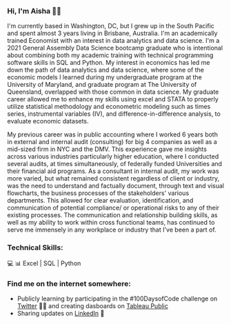 ### Hi, I'm Aisha 👋🏽

I'm currently based in Washington, DC, but I grew up in the South Pacific and spent almost 3 years living in Brisbane, Australia. I'm an academically trained Economist with an interest in data analytics and data science. I'm a 2021 General Assembly Data Science bootcamp graduate who is intentional about combining both my academic training with technical programming software skills in SQL and Python. My interest in economics has led me down the path of data analytics and data science, where some of the economic models I learned during my undergraduate program at the University of Maryland, and graduate program at The University of Queensland, overlapped with those common in data science. My graduate career allowed me to enhance my skills using excel and STATA to properly utilize statistical methodology and econometric modeling such as times series, instrumental variables (IV), and difference-in-difference analysis, to evaluate economic datasets. 

My previous career was in public accounting where I worked 6 years both in external and internal audit (consulting) for big 4 companies as well as a mid-sized firm in NYC and the DMV. This experience gave me insights across various industries particularly higher education, where I conducted several audits, at times simultaneously, of federally funded Universities and their financial aid programs. As a consultant in internal audit, my work was more varied, but what remained consistent regardless of client or industry, was the need to understand and factually document, through text and visual flowcharts, the business processes of the stakeholders' various departments. This allowed for clear evaluation, identification, and communication of potential compliance/ or operational risks to any of their existing processes. The communication and relationship building skills, as well as my ability to work within cross functional teams, has continued to serve me immensely in any workplace or industry that I've been a part of. 

### __Technical Skills:__ 
💻 📊 Excel | SQL | Python


### __Find me on the internet somewhere:__
* Publicly learning by participating in the #100DaysofCode challenge on [Twitter](https://twitter.com/Sincerely_Ai/status/1460353791547609097) ✍🏽 and creating dasboards on [Tableau Public](https://public.tableau.com/app/profile/aisha.kamara#!/?newProfile=&activeTab=0) 
* Sharing updates on [LinkedIn](https://www.linkedin.com/in/aisha-kamara-905/) 💼

